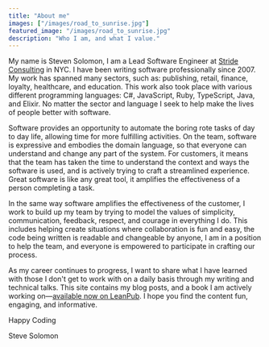 ```yaml
---
title: "About me"
images: ["/images/road_to_sunrise.jpg"]
featured_image: "/images/road_to_sunrise.jpg"
description: "Who I am, and what I value."
---
```


My name is Steven Solomon, I am a Lead Software Engineer at [Stride Consulting](https://www.stridenyc.com/) in NYC. I have been writing software professionally since 2007. My work has spanned many sectors, such as: publishing, retail, finance, loyalty, healthcare, and education. This work also took place with various different programming languages: C#, JavaScript, Ruby, TypeScript, Java, and Elixir. No matter the sector and language I seek to help make the lives of people better with software. 

Software provides an opportunity to automate the boring rote tasks of day to day life, allowing time for more fulfilling activities. On the team, software is expressive and embodies the domain language, so that everyone can understand and change any part of the system. For customers, it means that the team has taken the time to understand the context and ways the software is used, and is actively trying to craft a streamlined experience. Great software is like any great tool, it amplifies the effectiveness of a person completing a task.

In the same way software amplifies the effectiveness of the customer, I work to build up my team by trying to model the values of simplicity, communication, feedback, respect, and courage in everything I do. This includes helping create situations where collaboration is fun and easy, the code being written is readable and changeable by anyone, I am in a position to help the team, and everyone is empowered to participate in crafting our process. 

As my career continues to progress, I want to share what I have learned with those I don't get to work with on a daily basis through my writing and technical talks. This site contains my blog posts, and a book I am actively working on—[available now on LeanPub](https://leanpub.com/agilesoftware). I hope you find the content fun, engaging, and informative. 

Happy Coding

Steve Solomon
